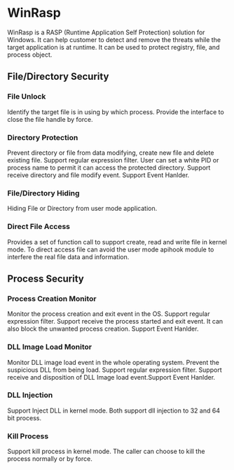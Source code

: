 # WinRasp
WinRasp is a RASP (Runtime Application Self Protection) solution for Windows. It can help customer to detect and remove the threats while the target application is at runtime. It can be used to protect registry, file, and process object.

## File/Directory Security
### File Unlock
Identify the target file is in using by which process. Provide the interface to close the file handle by force. 
### Directory Protection
Prevent directory or file from data modifying, create new file and delete existing file. Support regular expression filter. User can set a white PID or process name to permit it can access the protected directory. Support receive directory and file modify event. Support Event Hanlder. 
### File/Directory Hiding
Hiding File or Directory from user mode application.
### Direct File Access
Provides a set of function call to support create, read and write file in kernel mode. To direct access file can avoid the user mode apihook module to interfere the real file data and information.
## Process Security
### Process Creation Monitor
Monitor the process creation and exit event in the OS. Support regular expression filter. Support receive the process started and exit event. It can also block the unwanted process creation. Support Event Hanlder. 
### DLL Image Load Monitor
Monitor DLL image load event in the whole operating system. Prevent the suspicious DLL from being load. Support regular expression filter. Support receive and disposition of DLL Image load event.Support Event Hanlder. 
### DLL Injection
Support Inject DLL in kernel mode. Both support dll injection to 32 and 64 bit process. 
### Kill Process
Support kill process in kernel mode. The caller can choose to kill the process normally or by force.

